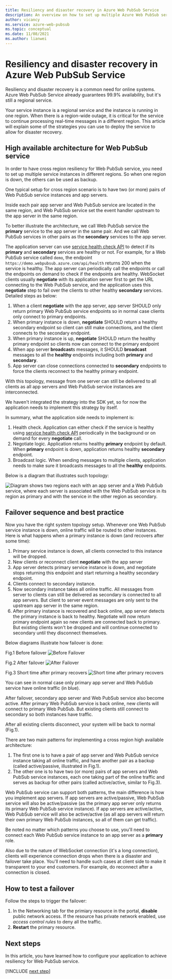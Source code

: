 ```yaml
---
title: Resiliency and disaster recovery in Azure Web PubSub Service
description: An overview on how to set up multiple Azure Web PubSub service instances to achieve resiliency and disaster recovery.
author: vicancy
ms.service: azure-web-pubsub
ms.topic: conceptual
ms.date: 11/08/2021
ms.author: lianwei
---
```

# Resiliency and disaster recovery in Azure Web PubSub Service

Resiliency and disaster recovery is a common need for online systems. Azure Web PubSub Service already guarantees 99.9% availability, but it's still a regional service.

Your service instance is a regional service and the instance is running in one region. When there is a region-wide outage, it is critical for the service to continue processing real-time messages in a different region. This article will explain some of the strategies you can use to deploy the service to allow for disaster recovery.

## High available architecture for Web PubSub service

In order to have cross region resiliency for Web PubSub service, you need to set up multiple service instances in different regions. So when one region is down, the others can be used as backup.

One typical setup for cross region scenario is to have two (or more) pairs of Web PubSub service instances and app servers.

Inside each pair app server and Web PubSub service are located in the same region, and Web PubSub service set the event handler upstream to the app server in the same region.

To better illustrate the architecture, we call Web PubSub service the **primary** service to the app server in the same pair. And we call Web PubSub services in other pairs as the **secondary** services to the app server.

The application server can use [service health check API](/rest/api/webpubsub/dataplane/health-api/get-service-status) to detect if its **primary** and **secondary** services are healthy or not. For example, for a Web PubSub service called `demo`, the endpoint `https://demo.webpubsub.azure.com/api/health` returns 200 when the service is healthy. The app server can periodically call the endpoints or call the endpoints on demand to check if the endpoints are healthy. WebSocket clients usually **negotiate** with its application server first to get the URL connecting to the Web PubSub service, and the application uses this **negotiate** step to fail over the clients to other healthy **secondary** services. Detailed steps as below:

1. When a client **negotiate** with the app server, app server SHOULD only return primary Web PubSub service endpoints so in normal case clients only connect to primary endpoints.
1. When primary instance is down, **negotiate** SHOULD return a healthy secondary endpoint so client can still make connections, and the client connects to the secondary endpoint.
1. When primary instance is up, **negotiate** SHOULD return the healthy primary endpoint so clients now can connect to the primary endpoint
1. When app server **broadcast**s messages, it SHOULD **broadcast** messages to all the **healthy** endpoints including both **primary** and **secondary**.
1. App server can close connections connected to **secondary** endpoints to force the clients reconnect to the healthy primary endpoint.

With this topology, message from one server can still be delivered to all clients as all app servers and Web PubSub service instances are interconnected.

We haven't integrated the strategy into the SDK yet, so for now the application needs to implement this strategy by itself. 

In summary, what the application side needs to implement is:
1. Health check. Application can either check if the service is healthy using [service health check API](/rest/api/webpubsub/dataplane/health-api/get-service-status) periodically in the background or on demand for every **negotiate** call.
1. Negotiate logic. Application returns healthy **primary** endpoint by default. When **primary** endpoint is down, application returns healthy **secondary** endpoint.
1. Broadcast logic. When sending messages to multiple clients, application needs to make sure it broadcasts messages to all the **healthy** endpoints.

Below is a diagram that illustrates such topology:

![Diagram shows two regions each with an app server and a Web PubSub service, where each server is associated with the Web PubSub service in its region as primary and with the service in the other region as secondary.](media/concept-disaster-recovery/topology.png)

## Failover sequence and best practice

Now you have the right system topology setup. Whenever one Web PubSub service instance is down, online traffic will be routed to other instances.
Here is what happens when a primary instance is down (and recovers after some time):

1. Primary service instance is down, all clients connected to this instance will be dropped.
2. New clients or reconnect client **negotiate** with the app server
2. App server detects primary service instance is down, and negotiate stops returning this endpoint and start returning a healthy secondary endpoint.
3. Clients connect to secondary instance.
4. Now secondary instance takes all online traffic. All messages from server to clients can still be delivered as secondary is connected to all app servers. But client to server event messages are only sent to the upstream app server in the same region.
5. After primary instance is recovered and back online, app server detects the primary instance is back to healthy. Negotiate will now return primary endpoint again so new clients are connected back to primary. But existing clients won't be dropped and will continue connected to secondary until they disconnect themselves.

Below diagrams illustrate how failover is done:

Fig.1 Before failover
![Before Failover](media/concept-disaster-recovery/before-failover.png)

Fig.2 After failover
![After Failover](media/concept-disaster-recovery/after-failover.png)

Fig.3 Short time after primary recovers
![Short time after primary recovers](media/concept-disaster-recovery/after-recover.png)

You can see in normal case only primary app server and Web PubSub service have online traffic (in blue).

After failover, secondary app server and Web PubSub service also become active.
After primary Web PubSub service is back online, new clients will connect to primary Web PubSub. But existing clients still connect to secondary so both instances have traffic.

After all existing clients disconnect, your system will be back to normal (Fig.1).

There are two main patterns for implementing a cross region high available architecture:

1. The first one is to have a pair of app server and Web PubSub service instance taking all online traffic, and have another pair as a backup (called active/passive, illustrated in Fig.1). 
2. The other one is to have two (or more) pairs of app servers and Web PubSub service instances, each one taking part of the online traffic and serves as backup for other pairs (called active/active, similar to Fig.3).

Web PubSub service can support both patterns, the main difference is how you implement app servers.
If app servers are active/passive, Web PubSub service will also be active/passive (as the primary app server only returns its primary Web PubSub service instance).
If app servers are active/active, Web PubSub service will also be active/active (as all app servers will return their own primary Web PubSub instances, so all of them can get traffic).

Be noted no matter which patterns you choose to use, you'll need to connect each Web PubSub service instance to an app server as a **primary** role.

Also due to the nature of WebSocket connection (it's a long connection), clients will experience connection drops when there is a disaster and failover take place.
You'll need to handle such cases at client side to make it transparent to your end customers. For example, do reconnect after a connection is closed.

## How to test a failover

Follow the steps to trigger the failover:
1. In the Networking tab for the primiary resource in the portal, **disable** public network access. If the resource has private network enabled, use *access control rules* to deny all the traffic.
2. **Restart** the primary resource.  

## Next steps

In this article, you have learned how to configure your application to achieve resiliency for Web PubSub service. 

[!INCLUDE [next step](includes/include-next-step.md)]
